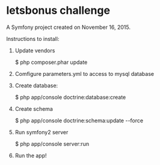 letsbonus challenge
====================

A Symfony project created on November 16, 2015.

Instructions to install:

1. Update vendors

	$ php composer.phar update

2. Comfigure parameters.yml to access to mysql database

3. Create database:

	$ php app/console doctrine:database:create

4. Create schema

	$ php app/console doctrine:schema:update --force

5. Run symfony2 server

	$ php app/console server:run

6. Run the app!


